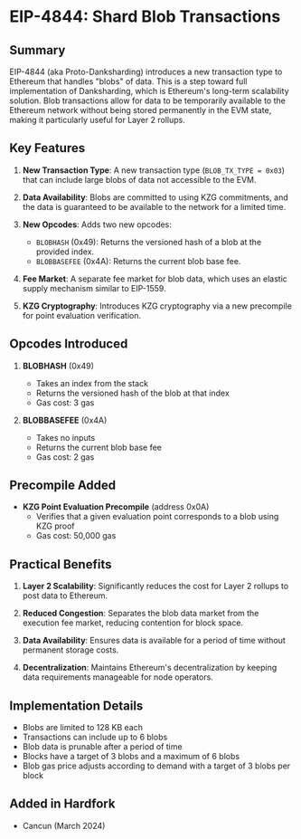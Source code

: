 # EIP-4844: Shard Blob Transactions

## Summary

EIP-4844 (aka Proto-Danksharding) introduces a new transaction type to Ethereum that handles "blobs" of data. This is a step toward full implementation of Danksharding, which is Ethereum's long-term scalability solution. Blob transactions allow for data to be temporarily available to the Ethereum network without being stored permanently in the EVM state, making it particularly useful for Layer 2 rollups.

## Key Features

1. **New Transaction Type**: A new transaction type (`BLOB_TX_TYPE = 0x03`) that can include large blobs of data not accessible to the EVM.

2. **Data Availability**: Blobs are committed to using KZG commitments, and the data is guaranteed to be available to the network for a limited time.

3. **New Opcodes**: Adds two new opcodes:
   - `BLOBHASH` (0x49): Returns the versioned hash of a blob at the provided index.
   - `BLOBBASEFEE` (0x4A): Returns the current blob base fee.

4. **Fee Market**: A separate fee market for blob data, which uses an elastic supply mechanism similar to EIP-1559.

5. **KZG Cryptography**: Introduces KZG cryptography via a new precompile for point evaluation verification.

## Opcodes Introduced

1. **BLOBHASH** (0x49)
   - Takes an index from the stack
   - Returns the versioned hash of the blob at that index
   - Gas cost: 3 gas

2. **BLOBBASEFEE** (0x4A)
   - Takes no inputs
   - Returns the current blob base fee
   - Gas cost: 2 gas

## Precompile Added

- **KZG Point Evaluation Precompile** (address 0x0A)
  - Verifies that a given evaluation point corresponds to a blob using KZG proof
  - Gas cost: 50,000 gas

## Practical Benefits

1. **Layer 2 Scalability**: Significantly reduces the cost for Layer 2 rollups to post data to Ethereum.

2. **Reduced Congestion**: Separates the blob data market from the execution fee market, reducing contention for block space.

3. **Data Availability**: Ensures data is available for a period of time without permanent storage costs.

4. **Decentralization**: Maintains Ethereum's decentralization by keeping data requirements manageable for node operators.

## Implementation Details

- Blobs are limited to 128 KB each
- Transactions can include up to 6 blobs
- Blob data is prunable after a period of time
- Blocks have a target of 3 blobs and a maximum of 6 blobs
- Blob gas price adjusts according to demand with a target of 3 blobs per block

## Added in Hardfork

- Cancun (March 2024)
